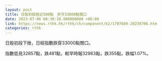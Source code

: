 ```yaml
---
layout: post
title: 日股初段挫近500點　失守33000點關口
date: 2023-07-06 08:30:18.000000000 +08:00
link: https://news.rthk.hk/rthk/ch/component/k2/1707689-20230706.htm
categories: rthk
---
```


日股初段下挫，日經指數跌穿33000點關口。

指數低見32857點，跌481點，較早時報32983點，跌355點，跌幅1.07%。
